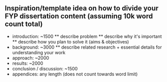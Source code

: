 ## Inspiration/template idea on how to divide your FYP dissertation content (assuming 10k word count total)

* introduction: ~1500
** describe problem
** describe why it's important
** describe how you plan to solve it (aims & objectives)
* background: ~3000
** describe related research + essential details for understanding your work
* approach: ~2000
* results: ~2000
* conclusion / discussion: ~1500
* appendices: any length (does not count towards word limit)
